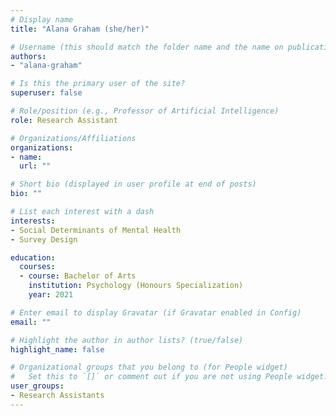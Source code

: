 ```yaml
---
# Display name
title: "Alana Graham (she/her)"

# Username (this should match the folder name and the name on publications)
authors:
- "alana-graham"

# Is this the primary user of the site?
superuser: false

# Role/position (e.g., Professor of Artificial Intelligence)
role: Research Assistant

# Organizations/Affiliations
organizations:
- name: 
  url: ""

# Short bio (displayed in user profile at end of posts)
bio: ""

# List each interest with a dash
interests:
- Social Determinants of Mental Health
- Survey Design

education:
  courses:
  - course: Bachelor of Arts
    institution: Psychology (Honours Specialization)
    year: 2021

# Enter email to display Gravatar (if Gravatar enabled in Config)
email: ""

# Highlight the author in author lists? (true/false)
highlight_name: false

# Organizational groups that you belong to (for People widget)
#   Set this to `[]` or comment out if you are not using People widget.
user_groups:
- Research Assistants
---
```


